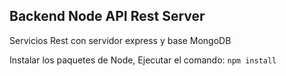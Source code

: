 ﻿
## Backend Node API Rest Server

Servicios Rest con servidor express y base MongoDB

Instalar los paquetes de Node, Ejecutar el comando:
```npm install```


